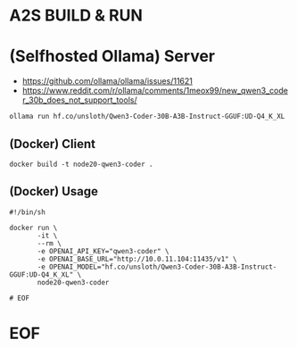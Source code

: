 # A2S BUILD & RUN

# (Selfhosted Ollama) Server

* https://github.com/ollama/ollama/issues/11621
* https://www.reddit.com/r/ollama/comments/1meox99/new_qwen3_coder_30b_does_not_support_tools/

```
ollama run hf.co/unsloth/Qwen3-Coder-30B-A3B-Instruct-GGUF:UD-Q4_K_XL
```

## (Docker) Client

```
docker build -t node20-qwen3-coder .
```

## (Docker) Usage

```
#!/bin/sh

docker run \
       -it \
       --rm \
       -e OPENAI_API_KEY="qwen3-coder" \
       -e OPENAI_BASE_URL="http://10.0.11.104:11435/v1" \
       -e OPENAI_MODEL="hf.co/unsloth/Qwen3-Coder-30B-A3B-Instruct-GGUF:UD-Q4_K_XL" \
       node20-qwen3-coder

# EOF
```

# EOF
